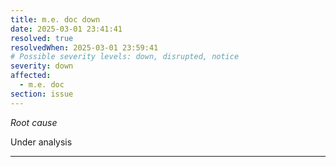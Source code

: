 ```yaml
---
title: m.e. doc down
date: 2025-03-01 23:41:41
resolved: true
resolvedWhen: 2025-03-01 23:59:41
# Possible severity levels: down, disrupted, notice
severity: down
affected:
  - m.e. doc
section: issue
---
```


*Root cause*

Under analysis

---


